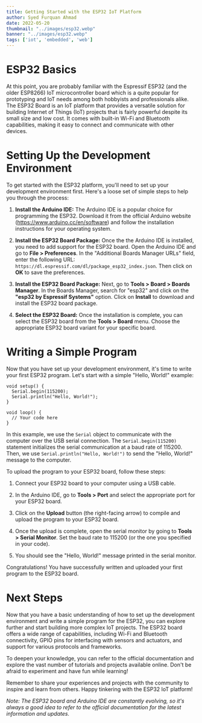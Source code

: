```yaml
---
title: Getting Started with the ESP32 IoT Platform
author: Syed Furquan Ahmad
date: 2022-05-20
thumbnail: "../images/esp32.webp"
banner: "../images/esp32.webp"
tags: ['iot', 'embedded', 'web']
---
```


# ESP32 Basics
At this point, you are probably familiar with the Espressif ESP32 (and the older ESP8266) IoT microcontroller board which is a quite popular for prototyping and IoT needs among both hobbyists and professionals alike. The ESP32 Board is an IoT platform that provides a versatile solution for building Internet of Things (IoT) projects that is fairly powerful despite its small size and low cost. It comes with built-in Wi-Fi and Bluetooth capabilities, making it easy to connect and communicate with other devices.

# Setting Up the Development Environment
To get started with the ESP32 platform, you'll need to set up your development environment first. Here's a loose set of simple steps to help you through the process:

1. **Install the Arduino IDE:**
The Arduino IDE is a popular choice for programming the ESP32. Download it from the official Arduino website (https://www.arduino.cc/en/software) and follow the installation instructions for your operating system.

2. **Install the ESP32 Board Package:**
Once the the Arduino IDE is installed, you need to add support for the ESP32 board. Open the Arduino IDE and go to **File > Preferences**. In the "Additional Boards Manager URLs" field, enter the following URL: `https://dl.espressif.com/dl/package_esp32_index.json`. Then click on **OK** to save the preferences.

3. **Install the ESP32 Board Package:**
Next, go to **Tools > Board > Boards Manager**. In the Boards Manager, search for "esp32" and click on the **"esp32 by Espressif Systems"** option. Click on **Install** to download and install the ESP32 board package.

4. **Select the ESP32 Board:**
Once the installation is complete, you can select the ESP32 board from the **Tools > Board** menu. Choose the appropriate ESP32 board variant for your specific board.

# Writing a Simple Program
Now that you have set up your development environment, it's time to write your first ESP32 program. Let's start with a simple "Hello, World!" example:

```
void setup() {
  Serial.begin(115200);
  Serial.println("Hello, World!");
}

void loop() {
  // Your code here
}
```

In this example, we use the `Serial` object to communicate with the computer over the USB serial connection. The `Serial.begin(115200)` statement initializes the serial communication at a baud rate of 115200. Then, we use `Serial.println("Hello, World!")` to send the "Hello, World!" message to the computer.

To upload the program to your ESP32 board, follow these steps:

1. Connect your ESP32 board to your computer using a USB cable.

2. In the Arduino IDE, go to **Tools > Port** and select the appropriate port for your ESP32 board.

3. Click on the **Upload** button (the right-facing arrow) to compile and upload the program to your ESP32 board.

4. Once the upload is complete, open the serial monitor by going to **Tools > Serial Monitor**. Set the baud rate to 115200 (or the one you specified in your code).

5. You should see the "Hello, World!" message printed in the serial monitor.

Congratulations! You have successfully written and uploaded your first program to the ESP32 board.

# Next Steps
Now that you have a basic understanding of how to set up the development environment and write a simple program for the ESP32, you can explore further and start building more complex IoT projects. The ESP32 board offers a wide range of capabilities, including Wi-Fi and Bluetooth connectivity, GPIO pins for interfacing with sensors and actuators, and support for various protocols and frameworks.

To deepen your knowledge, you can refer to the official documentation and explore the vast number of tutorials and projects available online. Don't be afraid to experiment and have fun while learning!

Remember to share your experiences and projects with the community to inspire and learn from others. Happy tinkering with the ESP32 IoT platform!

*Note: The ESP32 board and Arduino IDE are constantly evolving, so it's always a good idea to refer to the official documentation for the latest information and updates.*